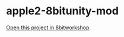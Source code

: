 apple2-8bitunity-mod
=====

[Open this project in 8bitworkshop](http://8bitworkshop.com/redir.html?platform=apple2&githubURL=https%3A%2F%2Fgithub.com%2Ftilleul%2Fapple2-8bitunity-mod&file=8bitunity.asm).

